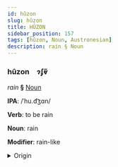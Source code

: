 ```yaml
---
id: hûzon
slug: hûzon
title: HÛZON
sidebar_position: 157
tags: [hûzon, Noun, Austronesian]
description: rain § Noun
---
```


### hûzon&emsp;<span kind="abugida">ɂʄⱴ̃</span>

*rain* **§** [Noun](../../tags/Noun)

**IPA**: /ˈhu.d͡ʒɑn/

**Verb**: to be rain

**Noun**: rain

**Modifier**: rain-like

<details>
    <summary>Origin</summary>
    Malay هوجن hujan /hud͡ʒan/<br/>
    <em>Austronesian Language Family</em>
</details>